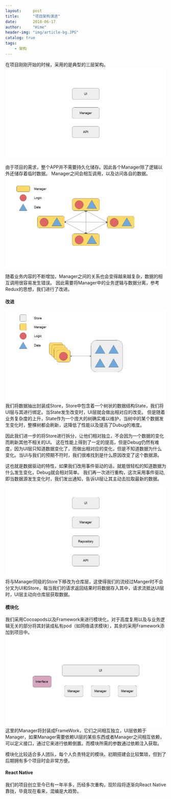 ```yaml
---
layout:     post
title:      "项目架构演进"
date:       2018-06-17
author:     "Hime"
header-img: "img/article-bg.JPG"
catalog: true
tags:
    - 架构
---
```


在项目刚刚开始的时候，采用的是典型的三层架构。
![](/img/evolution/ppt1.JPG)

由于项目的需求，整个APP并不需要持久化储存。因此各个Manager除了逻辑以外还储存着临时数据。
Manager之间会相互调用，以及访问各自的数据。
![](/img/evolution/ppt2.JPG)

随着业务内容的不断增加，Manager之间的关系也会变得越来越复杂，数据的相互调用很容易发生错误。
因此需要将Manager中的业务逻辑与数据分离，参考Redux的思想，我们进行了改进。

#### 改进

![](/img/evolution/ppt3.JPG)
我们将数据抽出封装成Store，Store中包含着一个树状的数据结构State，我们将UI层与其进行绑定。当State发生改变时，UI层就会做出相对应的改变。
但是随着业务复杂度的上升，State作为一个庞大的树确实难以维护，当树中的某个数据发生变化时，整棵树都会刷新，这降低了性能以及提高了Dubug的难度。  

因此我们进一步的将Store进行拆分，让他们相对独立，不会因为一个数据的变化而刷新其他不相关的UI。
这在性能上得到了一定的提高，但是Debug仍然有难度，因为UI层只知道数据变化了，而做出相对应的变化，但是不知道数据为什么变化。当UI与我们的预期不符时，我们很难找到是什么原因改变了这个数据源。  

这也就是数据驱动的特性，如果我们改用事件驱动的话，就能很轻松的知道数据为什么发生变化，Debug就会相对简单。
我们再一次进行重构，这次采用事件驱动, 即当数据源发生变化时，我们发出通知，告诉UI层让其主动去拉取最新的数据。 

![](/img/evolution/ppt4.JPG)
将与Manager同级的Store下移改为仓库层，这使得我们的流经过Manger时不会分叉为UI和Store，每当我们的请求返回结果时将数据存入其中，请求流抵达UI层时，UI层主动向仓库层获取数据。

#### 模块化

我们采用Cocoapods以及Framework来进行模块化，对于高度复用以及与业务逻辑无关的部分将其封装成私有pod（如网络请求模块），其余的采用Framework添加到项目中。  
![](/img/evolution/ppt5.JPG)
这里的Manager将封装成FrameWork，它们之间相互独立，UI层依赖于Manager，如果Manager需要依赖UI层的某些东西或者Manager之间相互依赖，可以定义接口，通过它来进行依赖倒置。而模块所需的参数通过依赖注入获取。


模块化比较适合多人团队，每个人负责特定的模块。初期搭建会比较繁琐，但到了后期拥有多个项目时会非常方便。 

#### React Native

我们的项目创立至今已有一年半多，历经多次重构，现阶段将逐渐向React Native靠拢，毕竟现在看来，混编是大趋势。  
